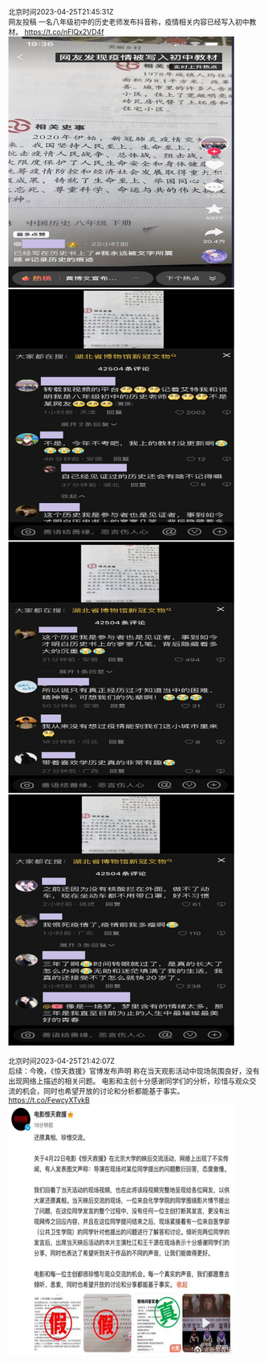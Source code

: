 北京时间2023-04-25T21:45:31Z<br>网友投稿
一名八年级初中的历史老师发布抖音称，疫情相关内容已经写入初中教材。 https://t.co/nFlQx2VD4f<br><img src='/temp/image/2023/v-Month-4/1650858580080467968_0.jpg' width='450' height='500'><img src='/temp/image/2023/v-Month-4/1650858580080467968_1.jpg' width='450' height='500'><img src='/temp/image/2023/v-Month-4/1650858580080467968_2.jpg' width='450' height='500'><img src='/temp/image/2023/v-Month-4/1650858580080467968_3.jpg' width='450' height='500'><br><br>北京时间2023-04-25T21:42:07Z<br>后续：今晚，《惊天救援》官博发布声明
称在当天观影活动中现场氛围良好，没有出现网络上描述的相关问题。
电影和主创十分感谢同学们的分析，珍惜与观众交流的机会，同时也希望开放的讨论和分析都能基于事实。 https://t.co/FewcyXTvkB<br><img src='/temp/image/2023/v-Month-4/1650857724849319937_0.jpg' width='450' height='500'><br><br>